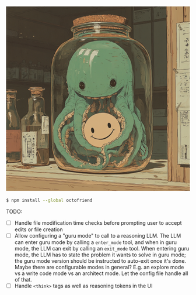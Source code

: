 ![octofriend](./octofriend.png)

```bash
$ npm install --global octofriend
```

TODO:

- [ ] Handle file modification time checks before prompting user to accept
  edits or file creation
- [ ] Allow configuring a "guru mode" to call to a reasoning LLM. The LLM can
  enter guru mode by calling a `enter_mode` tool, and when in guru mode, the LLM
  can exit by calling an `exit_mode` tool. When entering guru mode, the
  LLM has to state the problem it wants to solve in guru mode; the guru mode
  version should be instructed to auto-exit once it's done. Maybe there are
  configurable modes in general? E.g. an explore mode vs a write code mode vs
  an architect mode. Let the config file handle all of that.
- [ ] Handle `<think>` tags as well as reasoning tokens in the UI
